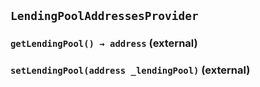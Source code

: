 ## `LendingPoolAddressesProvider`






### `getLendingPool() → address` (external)





### `setLendingPool(address _lendingPool)` (external)








